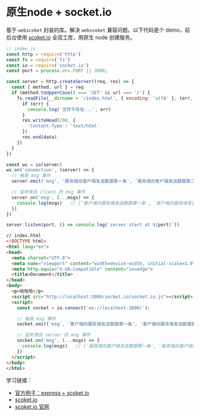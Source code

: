 # 原生node + socket.io

基于 `webscoket` 封装的库。解决 `webscoket` 兼容问题。以下代码是个 demo，前后台使用 [scoket.io](https://github.com/socketio/socket.io) 全双工库，用原生 node 创建服务。

``` js
// index.js
const http = require('http')
const fs = require('fs')
const io = require('socket.io')
const port = process.env.PORT || 3000;

const server = http.createServer((req, res) => {
  const { method, url } = req
  if (method.toUpperCase() === 'GET' && url === '/') {
    fs.readFile(__dirname + '/index.html', { encoding: 'utf8' }, (err, data) => {
      if (err) {
        console.log('文件不存在...', err)
      }
      res.writeHead(200, {
        'Content-Type': 'text/html'
      })
      res.end(data)
    })
  }
})

const ws = io(server)
ws.on('connection', (server) => {
  // 触发 msg 事件
  server.emit('msg', '服务端向客户端发送数据第一条', '服务端向客户端发送数据第二条')

  // 监听来自 client 的 msg 事件
  server.on('msg', (...msgs) => {
    console.log(msgs)   // ['客户端向服务端发送数据第一条', '客户端向服务端发送数据第二条']
  })
})

server.listen(port, () => console.log(`server start at ${port}`))
```

``` html
// index.html
<!DOCTYPE html>
<html lang="en">
<head>
  <meta charset="UTF-8">
  <meta name="viewport" content="width=device-width, initial-scale=1.0">
  <meta http-equiv="X-UA-Compatible" content="ie=edge">
  <title>Document</title>
</head>
<body>
  <p>哈哈哈</p>
  <script src="http://localhost:3000/socket.io/socket.io.js"></script>
  <script>
    const socket = io.connect('ws://localhost:3000/');

    // 触发 msg 事件
    socket.emit('msg', '客户端向服务端发送数据第一条', '客户端向服务端发送数据第二条')

    // 监听来自 server 的 msg 事件
    socket.on('msg', (...msgs) => {
      console.log(msgs)   // ['服务端向客户端发送数据第一条', '服务端向客户端发送数据第二条']
    })
  </script>
</body>
</html>
```

学习链接：
- [官方例子：express + scoket.io](https://github.com/socketio/socket.io/tree/master/examples/chat)
- [scoket.io](https://www.jianshu.com/p/4e80b931cdea)
- [scoket.io 官网](https://socket.io/get-started/chat/#Getting-this-example)
